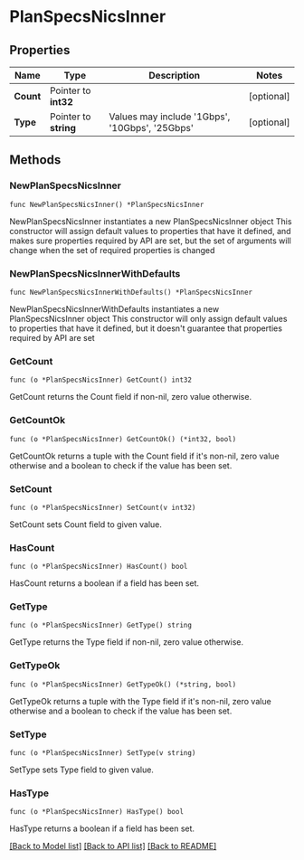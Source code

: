 # PlanSpecsNicsInner

## Properties

Name | Type | Description | Notes
------------ | ------------- | ------------- | -------------
**Count** | Pointer to **int32** |  | [optional] 
**Type** | Pointer to **string** | Values may include &#39;1Gbps&#39;, &#39;10Gbps&#39;, &#39;25Gbps&#39; | [optional] 

## Methods

### NewPlanSpecsNicsInner

`func NewPlanSpecsNicsInner() *PlanSpecsNicsInner`

NewPlanSpecsNicsInner instantiates a new PlanSpecsNicsInner object
This constructor will assign default values to properties that have it defined,
and makes sure properties required by API are set, but the set of arguments
will change when the set of required properties is changed

### NewPlanSpecsNicsInnerWithDefaults

`func NewPlanSpecsNicsInnerWithDefaults() *PlanSpecsNicsInner`

NewPlanSpecsNicsInnerWithDefaults instantiates a new PlanSpecsNicsInner object
This constructor will only assign default values to properties that have it defined,
but it doesn't guarantee that properties required by API are set

### GetCount

`func (o *PlanSpecsNicsInner) GetCount() int32`

GetCount returns the Count field if non-nil, zero value otherwise.

### GetCountOk

`func (o *PlanSpecsNicsInner) GetCountOk() (*int32, bool)`

GetCountOk returns a tuple with the Count field if it's non-nil, zero value otherwise
and a boolean to check if the value has been set.

### SetCount

`func (o *PlanSpecsNicsInner) SetCount(v int32)`

SetCount sets Count field to given value.

### HasCount

`func (o *PlanSpecsNicsInner) HasCount() bool`

HasCount returns a boolean if a field has been set.

### GetType

`func (o *PlanSpecsNicsInner) GetType() string`

GetType returns the Type field if non-nil, zero value otherwise.

### GetTypeOk

`func (o *PlanSpecsNicsInner) GetTypeOk() (*string, bool)`

GetTypeOk returns a tuple with the Type field if it's non-nil, zero value otherwise
and a boolean to check if the value has been set.

### SetType

`func (o *PlanSpecsNicsInner) SetType(v string)`

SetType sets Type field to given value.

### HasType

`func (o *PlanSpecsNicsInner) HasType() bool`

HasType returns a boolean if a field has been set.


[[Back to Model list]](../README.md#documentation-for-models) [[Back to API list]](../README.md#documentation-for-api-endpoints) [[Back to README]](../README.md)



